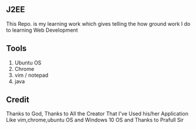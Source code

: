 ## J2EE
This Repo. is my learning work which gives telling the how ground work I do to learning Web Development

## Tools
1) Ubuntu OS
2) Chrome
3) vim / notepad
4) java

## Credit
Thanks to God, Thanks to All the Creator That I've Used his/her Application Like vim,chrome,ubuntu OS and Windows 10 OS and Thanks to Prafull Sir
